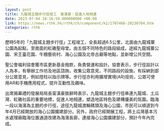 ```yaml
---
layout: post
title: 九龍城主題步行徑竣工　甯漢豪：促進人地相連
date: 2023-07-04 18:16:59.000000000 +08:00
link: https://news.rthk.hk/rthk/ch/component/k2/1707466-20230704.htm
categories: rthk
---
```


歷時5年的「九龍城主題步行徑」工程竣工，全長超過6.5公里，北面由九龍城寨公園為起點，至南面的紅磡聖母堂。由五個不同特色的路段組成，途經九龍城寨公園、宋王臺花園、牛棚藝術村、海心公園及北帝古廟等地點，並新增公共空間。

聖公會福利協會獲市區更新基金撥款，負責營運和設計。協會表示，步行徑設計以人為本，有舉辦工作坊及地區諮詢，收集公眾意見，不同路段的設施，有採納到部分公眾意見，例如燈柱以指示牌等。步行徑亦利用擴增實境(AR)技術，公眾可使用AR和手機應用程式，提升互動性及趣味。

出席揭幕禮的發展局局長甯漢豪致辭時表示，九龍城主題步行徑串連九龍城、土瓜灣、紅磡社區的重要地標，促進人地相連，塑造地區特色及建構優美的氛圍。臨海一段以海濱為主題的步行徑，途徑九龍城渡輪碼頭及海心公園，市民可以順道到今年4月已經開放的海心公園擴建部分。另外，政府已經開展工程，將土瓜灣基本污水處理廠臨海位置通道改建為海濱長廊，連接海心公園擴建部分，預計今年內完成。
